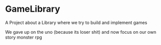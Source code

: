 # GameLibrary
A Project about a Library where we try to build and implement games 

We gave up on the uno (because its loser shit) and now focus on our own story monster rpg
